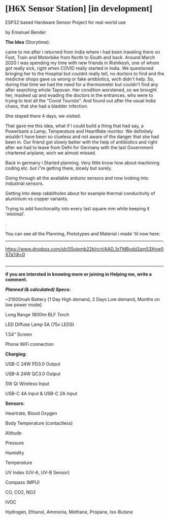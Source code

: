 
<h1 style="font-family:verdana;">[H6X Sensor Station] [in development]</h1>
ESP32 based Hardware Sensor Project for real-world use
<p>by Emanuel Bender

<p><b>The Idea</b> (Storytime):<p/>

<p>
came to me after i returned from India where i had been traveling there on Foot, Train and Motorbike from North to South and back. 
Around March 2020 I was spending my time with new friends in Rishikesh, one of whom got really sick, right when COVID really started in India.
We questioned bringing her to the Hospital but couldnt really tell, no doctors to find and the medicine shops gave us wrong or fake antibiotics, wich didn't help.
So, during that time we had the need for a thermometer but couldn't find any after searching whole Tapovan.
Her condition worstened, so we brought her, masked up and evading the doctors in the entrances, who were to trying to test all the "Covid Tourists".
And found out after the usual India chaos, that she had a bladder infection. 
<p>She stayed there 4 days, we visited.
<p>That gave me this idea, what if I could build a thing that had say, a Powerbank a Lamp, Temperature and HeartRate monitor.
We definitely wouldn't have been so clueless and not aware of the danger that she had been in.
Our friend got slowly better with the help of antibiotics and right after we had to leave from Delhi for Germany with the last 
Government chartered ariplane, wich we almost missed.<p/>

Back in germany i Started planning. Very little know how about machining coding etc. but i"m getting there, slowly but surely.
<p>Going through all the available arduino sensors and now looking into industrial sensors.
<p>Getting into deep rabbitholes about for example thermal conductivity of aluminium vs copper variants.
<p>Trying to add functionality into every last square mm while keeping it 'minimal'.
<p>.
<p>
<p>
You can see all the Planning, Prototypes and Material i made 'til now here:
______________________________________________________________________________
<p>

https://www.dropbox.com/sh/55ojpmb22klrcrt/AAD_1oTMBvdd2am53Xtve0X7a?dl=0
<p>______________________________________________________________________________
<p>
<b>if you are intersted in knowing more or joining in Helping me, write a comment.</b>
<p>    <p/>


<p><i><b> Planned (& calculated) Specs:</b></i><p/>

<p/>~21000mah Battery [1 Day High demand, 2 Days Low demand, Months on low power mode]
<p>Long Range 1800lm BLF Torch
<p>LED Diffuse Lamp 5A (75x LEDS)
<p>1.54" Screen<p/>
<p>Phone WiFi connection

<p><b>Charging:</b><p/>
<p>USB-C 24W PD3.0 Output<p/>
<p>USB-A 24W QC3.0 Output<p/>
<p>5W Qi Wireless Input<p/>
<p>USB-C 4A Input & USB-C 2A Input<p/>

<p><b> Sensors:</b>
<p>Heartrate, Blood Oxygen
<p>Body Temperature (contactless)
<p>Altitude
<p>Pressure
<p>Humidity
<p>Temperature
<p>UV Index (UV-A, UV-B Sensor)
<p>Compass (MPU)<p/>

<p>CO, CO2, NO2
<p>tVOC
<p>Hydrogen, Ethanol, Ammonia, Methane, Propane, Iso-Butane<p/>




